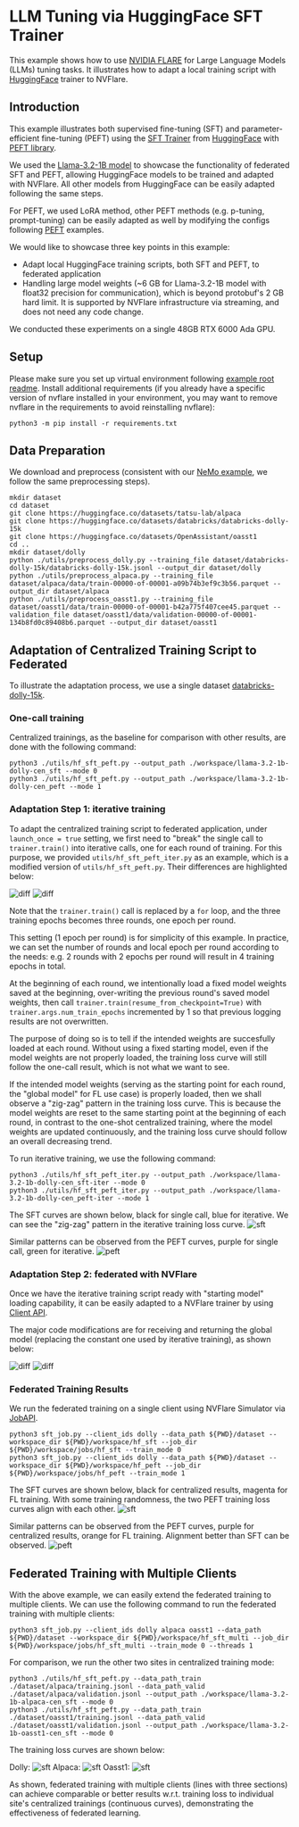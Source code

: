 # LLM Tuning via HuggingFace SFT Trainer
This example shows how to use [NVIDIA FLARE](https://nvidia.github.io/NVFlare) for Large Language Models (LLMs) tuning tasks. It illustrates how to adapt a local training script with [HuggingFace](https://huggingface.co/) trainer to NVFlare.

## Introduction 
This example illustrates both supervised fine-tuning (SFT) and parameter-efficient fine-tuning (PEFT) using the [SFT Trainer](https://huggingface.co/docs/trl/sft_trainer) from [HuggingFace](https://huggingface.co/) with [PEFT library](https://github.com/huggingface/peft).

We used the [Llama-3.2-1B model](https://huggingface.co/meta-llama/Llama-3.2-1B) to showcase the functionality of federated SFT and PEFT, allowing HuggingFace models to be trained and adapted with NVFlare. All other models from HuggingFace can be easily adapted following the same steps.

For PEFT, we used LoRA method, other PEFT methods (e.g. p-tuning, prompt-tuning) can be easily adapted as well by modifying the configs following [PEFT](https://github.com/huggingface/peft) examples.

We would like to showcase three key points in this example:
- Adapt local HuggingFace training scripts, both SFT and PEFT, to federated application
- Handling large model weights (~6 GB for Llama-3.2-1B model with float32 precision for communication), which is beyond protobuf's 2 GB hard limit. It is supported by NVFlare infrastructure via streaming, and does not need any code change.

We conducted these experiments on a single 48GB RTX 6000 Ada GPU. 

## Setup
Please make sure you set up virtual environment following [example root readme](../../README.md).
Install additional requirements (if you already have a specific version of nvflare installed in your environment, you may want to remove nvflare in the requirements to avoid reinstalling nvflare):
```
python3 -m pip install -r requirements.txt
```

## Data Preparation
We download and preprocess (consistent with our [NeMo example](../../../integration/nemo/examples/supervised_fine_tuning/README.md), we follow the same preprocessing steps).
```
mkdir dataset
cd dataset
git clone https://huggingface.co/datasets/tatsu-lab/alpaca
git clone https://huggingface.co/datasets/databricks/databricks-dolly-15k
git clone https://huggingface.co/datasets/OpenAssistant/oasst1
cd ..
mkdir dataset/dolly
python ./utils/preprocess_dolly.py --training_file dataset/databricks-dolly-15k/databricks-dolly-15k.jsonl --output_dir dataset/dolly
python ./utils/preprocess_alpaca.py --training_file dataset/alpaca/data/train-00000-of-00001-a09b74b3ef9c3b56.parquet --output_dir dataset/alpaca
python ./utils/preprocess_oasst1.py --training_file dataset/oasst1/data/train-00000-of-00001-b42a775f407cee45.parquet --validation_file dataset/oasst1/data/validation-00000-of-00001-134b8fd0c89408b6.parquet --output_dir dataset/oasst1
```

## Adaptation of Centralized Training Script to Federated
To illustrate the adaptation process, we use a single dataset [databricks-dolly-15k](https://huggingface.co/datasets/databricks/databricks-dolly-15k).
### One-call training
Centralized trainings, as the baseline for comparison with other results, are done with the following command:
```
python3 ./utils/hf_sft_peft.py --output_path ./workspace/llama-3.2-1b-dolly-cen_sft --mode 0
python3 ./utils/hf_sft_peft.py --output_path ./workspace/llama-3.2-1b-dolly-cen_peft --mode 1
```

### Adaptation Step 1: iterative training
To adapt the centralized training script to federated application, under `launch_once = true` setting, we first need to "break" the single call to `trainer.train()` into iterative calls, one for each round of training.
For this purpose, we provided `utils/hf_sft_peft_iter.py` as an example, which is a modified version of `utils/hf_sft_peft.py`.
Their differences are highlighted below:

![diff](./figs/diff_1.png)
![diff](./figs/diff_2.png)

Note that the `trainer.train()` call is replaced by a `for` loop, and the three training epochs becomes three rounds, one epoch per round. 

This setting (1 epoch per round) is for simplicity of this example. In practice, we can set the number of rounds and local epoch per round according to the needs: e.g. 2 rounds with 2 epochs per round will result in 4 training epochs in total.

At the beginning of each round, we intentionally load a fixed model weights saved at the beginning, over-writing the previous round's saved model weights, then call `trainer.train(resume_from_checkpoint=True)` with `trainer.args.num_train_epochs` incremented by 1 so that previous logging results are not overwritten. 

The purpose of doing so is to tell if the intended weights are succesfully loaded at each round. Without using a fixed starting model, even if the model weights are not properly loaded, the training loss curve will still follow the one-call result, which is not what we want to see. 

If the intended model weights (serving as the starting point for each round, the "global model" for FL use case) is properly loaded, then we shall observe a "zig-zag" pattern in the training loss curve. This is because the model weights are reset to the same starting point at the beginning of each round, in contrast to the one-shot centralized training, where the model weights are updated continuously, and the training loss curve should follow an overall decreasing trend.

To run iterative training, we use the following command:
``` 
python3 ./utils/hf_sft_peft_iter.py --output_path ./workspace/llama-3.2-1b-dolly-cen_sft-iter --mode 0
python3 ./utils/hf_sft_peft_iter.py --output_path ./workspace/llama-3.2-1b-dolly-cen_peft-iter --mode 1
```

The SFT curves are shown below, black for single call, blue for iterative. We can see the "zig-zag" pattern in the iterative training loss curve.
![sft](./figs/cen_sft.png)

Similar patterns can be observed from the PEFT curves, purple for single call, green for iterative.
![peft](./figs/cen_peft.png)

### Adaptation Step 2: federated with NVFlare
Once we have the iterative training script ready with "starting model" loading capability, it can be easily adapted to a NVFlare trainer by using [Client API](../../hello-world/ml-to-fl/pt/README.md).

The major code modifications are for receiving and returning the global model (replacing the constant one used by iterative training), as shown below:

![diff](./figs/diff_fl_1.png)
![diff](./figs/diff_fl_2.png)

### Federated Training Results
We run the federated training on a single client using NVFlare Simulator via [JobAPI](../job_api/README.md).
```
python3 sft_job.py --client_ids dolly --data_path ${PWD}/dataset --workspace_dir ${PWD}/workspace/hf_sft --job_dir ${PWD}/workspace/jobs/hf_sft --train_mode 0 
python3 sft_job.py --client_ids dolly --data_path ${PWD}/dataset --workspace_dir ${PWD}/workspace/hf_peft --job_dir ${PWD}/workspace/jobs/hf_peft --train_mode 1 
```
The SFT curves are shown below, black for centralized results, magenta for FL training. With some training randomness, the two PEFT training loss curves align with each other. 
![sft](./figs/fl_sft.png)

Similar patterns can be observed from the PEFT curves, purple for centralized results, orange for FL training. Alignment better than SFT can be observed.
![peft](./figs/fl_peft.png)

## Federated Training with Multiple Clients
With the above example, we can easily extend the federated training to multiple clients. We can use the following command to run the federated training with multiple clients:
```
python3 sft_job.py --client_ids dolly alpaca oasst1 --data_path ${PWD}/dataset --workspace_dir ${PWD}/workspace/hf_sft_multi --job_dir ${PWD}/workspace/jobs/hf_sft_multi --train_mode 0 --threads 1
```

For comparison, we run the other two sites in centralized training mode:
```
python3 ./utils/hf_sft_peft.py --data_path_train ./dataset/alpaca/training.jsonl --data_path_valid ./dataset/alpaca/validation.jsonl --output_path ./workspace/llama-3.2-1b-alpaca-cen_sft --mode 0
python3 ./utils/hf_sft_peft.py --data_path_train ./dataset/oasst1/training.jsonl --data_path_valid ./dataset/oasst1/validation.jsonl --output_path ./workspace/llama-3.2-1b-oasst1-cen_sft --mode 0
```

The training loss curves are shown below:

Dolly:
![sft](./figs/fl_sft_dolly.png)
Alpaca:
![sft](./figs/fl_sft_alpaca.png)
Oasst1:
![sft](./figs/fl_sft_oasst1.png)

As shown, federated training with multiple clients (lines with three sections) can achieve comparable or better results w.r.t. training loss to individual site's centralized trainings (continuous curves), demonstrating the effectiveness of federated learning.
